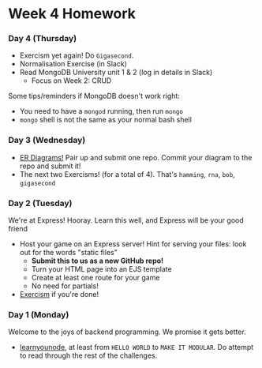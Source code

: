 # Week 4 Homework

### Day 4 (Thursday)

* Exercism yet again! Do `Gigasecond`.
* Normalisation Exercise (in Slack)
* Read MongoDB University unit 1 & 2 (log in details in Slack)
  * Focus on Week 2: CRUD



Some tips/reminders if MongoDB doesn't work right: 
* You need to have a `mongod` running, then run `mongo`
* `mongo` shell is not the same as your normal bash shell

### Day 3 (Wednesday)

* [ER Diagrams!](labs/erd-lab.md) Pair up and submit one repo. Commit your diagram to the repo and submit it!
* The next two Exercisms! (for a total of 4). That's `hamming`, `rna`, `bob`, `gigasecond`

### Day 2 (Tuesday)

We're at Express! Hooray. Learn this well, and Express will be your good friend

* Host your game on an Express server! Hint for serving your files: look out for the words "static files" 
  * **Submit this to us as a new GitHub repo!**
  * Turn your HTML page into an EJS template
  * Create at least one route for your game
  * No need for partials!
* [Exercism](http://exercism.io/languages/javascript/installing) if you're done!

### Day 1 (Monday)

Welcome to the joys of backend programming. We promise it gets better.
* [learnyounode](https://github.com/workshopper/learnyounode), at least from `HELLO WORLD` to `MAKE IT MODULAR`. Do attempt to read through the rest of the challenges.